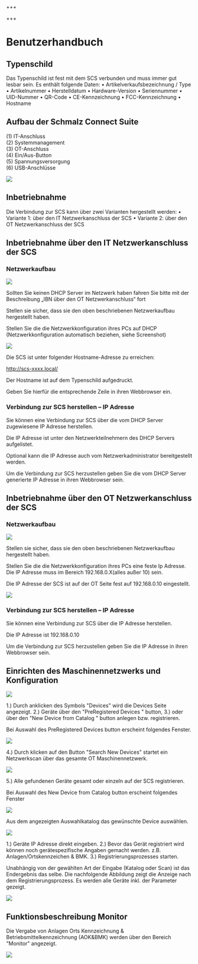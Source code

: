 +++

+++
# Benutzerhandbuch

## Typenschild

Das Typenschild ist fest mit dem SCS verbunden und muss immer gut lesbar sein.
Es enthält folgende Daten:
• Artikelverkaufsbezeichnung / Type
• Artikelnummer
• Herstelldatum
• Hardware-Version
• Seriennummer
• UID-Nummer
• QR-Code
• CE-Kennzeichnung
• FCC-Kennzeichnung
• Hostname

## Aufbau der Schmalz Connect Suite

(1) IT-Anschluss  
(2) Systemmanagement  
(3) OT-Anschluss  
(4) Ein/Aus-Button  
(5) Spannungsversorgung  
(6) USB-Anschlüsse

![](/aufbau-scs.png)

## Inbetriebnahme

Die Verbindung zur SCS kann über zwei Varianten hergestellt werden:
• Variante 1: über den IT Netzwerkanschluss der SCS
• Variante 2: über den OT Netzwerkanschluss der SCS

## Inbetriebnahme über den IT Netzwerkanschluss der SCS

### Netzwerkaufbau

![](/Bild2.png)

Sollten Sie keinen DHCP Server im Netzwerk haben fahren Sie bitte mit der Beschreibung „IBN über den OT  Netzwerkanschluss“ fort

Stellen sie sicher, dass sie den oben beschriebenen Netzwerkaufbau hergestellt haben.

Stellen Sie die die Netzwerkkonfiguration ihres PCs auf DHCP (Netzwerkkonfiguration automatisch beziehen, siehe Screenshot)

![](/Bild3.png)

Die SCS ist unter folgender Hostname-Adresse zu erreichen:

http://scs-xxxx.local/

Der Hostname ist auf dem Typenschild aufgedruckt.

Geben Sie hierfür die entsprechende Zeile in ihren Webbrowser ein.

### Verbindung zur SCS herstellen – IP Adresse

Sie können eine Verbindung zur SCS über die vom DHCP Server zugewiesene IP Adresse herstellen.

Die IP Adresse ist unter den Netzwerkteilnehmern des DHCP Servers aufgelistet.

Optional kann die IP Adresse auch vom Netzwerkadministrator bereitgestellt werden.

Um die Verbindung zur SCS herzustellen geben Sie die vom DHCP Server generierte IP Adresse in ihren Webbrowser sein.

## Inbetriebnahme über den OT Netzwerkanschluss der SCS

### Netzwerkaufbau

![](/Bild4.png)

Stellen sie sicher, dass sie den oben beschriebenen Netzwerkaufbau hergestellt haben.

Stellen Sie die die Netzwerkkonfiguration ihres PCs eine feste Ip Adresse. Die IP Adresse muss im Bereich 192.168.0.X(alles außer 10) sein.

Die IP Adresse der SCS ist auf der OT Seite fest auf 192.168.0.10 eingestellt.

![](/Bild5.png)

### Verbindung zur SCS herstellen – IP Adresse

Sie können eine Verbindung zur SCS über die IP Adresse herstellen.

Die IP Adresse ist 192.168.0.10

Um die Verbindung zur SCS herzustellen geben Sie die IP Adresse in ihren Webbrowser sein.

## Einrichten des Maschinennetzwerks und Konfiguration

![](/bild1-1.png)

1\.) Durch anklicken des Symbols "Devices" wird die Devices Seite angezeigt.
2\.) Geräte über den "PreRegistered Devices " button,
3\.) oder über den "New Device from Catalog " button
anlegen bzw. registrieren.

Bei Auswahl des PreRegistered Devices button erscheint folgendes Fenster.

![](/bild2-1.png)

4\.) Durch klicken auf den Button "Search New Devices" startet ein Netzwerkscan über das gesamte OT Maschinennetzwerk.

![](/bild3-1.png)

5\.) Alle gefundenen Geräte gesamt oder einzeln auf der SCS registrieren.

Bei Auswahl des New Device from Catalog button erscheint folgendes Fenster

![](/bild6.png)

Aus dem angezeigten Auswahlkatalog das gewünschte Device auswählen.

![](/bild7.png)

1\.) Geräte IP Adresse direkt eingeben.
2\.) Bevor das Gerät registriert wird können noch gerätespezifische Angaben gemacht werden. z.B. Anlagen/Ortskennzeichen & BMK.
3\.) Registrierungsprozesses starten.

Unabhängig von der gewählten Art der Eingabe (Katalog oder Scan) ist das Endergebnis das selbe. Die nachfolgende Abbildung zeigt die Anzeige nach dem Registrierungsprozess. Es werden alle Geräte inkl. der Parameter gezeigt.

![](/bild4-1.png)

## Funktionsbeschreibung Monitor

Die Vergabe von Anlagen Orts Kennzeichnung & Betriebsmittelkennzeichnung (AOK&BMK) werden über den Bereich "Monitor" angezeigt.

![](/bild5-1.png)